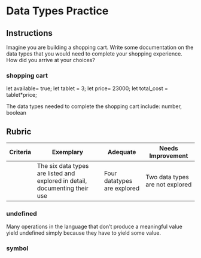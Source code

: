 # Data Types Practice

## Instructions

Imagine you are building a shopping cart. Write some documentation on the data types that you would need to complete your shopping experience. How did you arrive at your choices?

### shopping cart

let available= true;
let tablet = 3;
let price= 23000;
let total_cost = tablet*price;

The data types needed to complete the shopping cart include: number, boolean

## Rubric

Criteria | Exemplary | Adequate | Needs Improvement
--- | --- | --- | -- |
||The six data types are listed and explored in detail, documenting their use|Four datatypes are explored|Two data types are not explored|

### undefined

Many operations in the language that don’t produce a meaningful value
 yield undefined simply because they have to yield some
value.

### symbol
